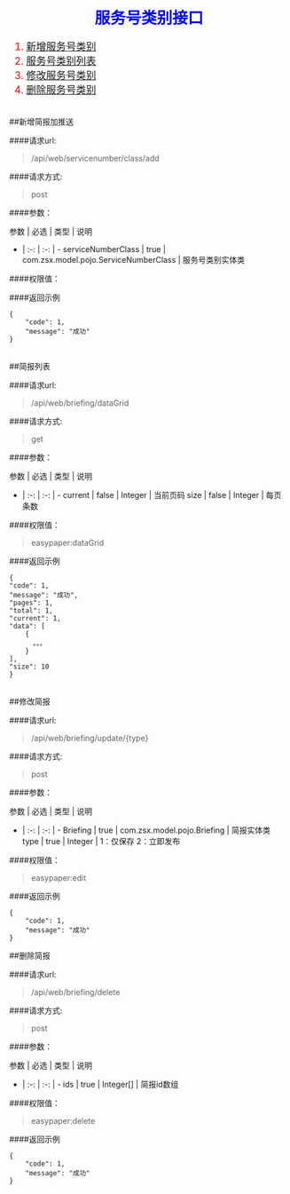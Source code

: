 <h1 align=center><font color=blue>服务号类别接口</font></h1>

<font size=4 color=red>

1. [新增服务号类别](#add)
2. [服务号类别列表](#data_grid)
3. [修改服务号类别](#update)
4. [删除服务号类别](#delete)

</font>

<br/>
<span id="add"></span>
##新增简报加推送


####请求url: 
> /api/web/servicenumber/class/add

####请求方式: 
> post

####参数：

参数 | 必选 | 类型 | 说明
- | :-: | :-: | -
serviceNumberClass | true | com.zsx.model.pojo.ServiceNumberClass | 服务号类别实体类

####权限值：
> 

####返回示例

	{
	    "code": 1,
	    "message": "成功"
	}


<br/>
<span id="dataGrid"></span>
##简报列表


####请求url: 
> /api/web/briefing/dataGrid

####请求方式: 
> get

####参数：

参数 | 必选 | 类型 | 说明
- | :-: | :-: | -
current | false | Integer | 当前页码
size | false | Integer | 每页条数 

####权限值：
> easypaper:dataGrid

####返回示例

	{
    "code": 1,
    "message": "成功",
    "pages": 1,
    "total": 1,
    "current": 1,
    "data": [
        {
          。。。  
        }
    ],
    "size": 10
	}


<br/>
<span id="update"></span>
##修改简报


####请求url: 
> /api/web/briefing/update/{type}

####请求方式: 
> post

####参数：

参数 | 必选 | 类型 | 说明
- | :-: | :-: | -
Briefing | true | com.zsx.model.pojo.Briefing | 简报实体类
type | true | Integer | 1：仅保存  2：立即发布

####权限值：
> easypaper:edit

####返回示例

	{
	    "code": 1,
	    "message": "成功"
	}



<span id="delete"></span>
##删除简报


####请求url: 
> /api/web/briefing/delete

####请求方式: 
> post

####参数：

参数 | 必选 | 类型 | 说明
- | :-: | :-: | -
ids | true | Integer[] | 简报id数组

####权限值：
> easypaper:delete

####返回示例

	{
	    "code": 1,
	    "message": "成功"
	}